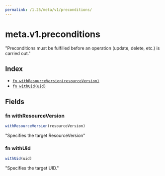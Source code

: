 ```yaml
---
permalink: /1.25/meta/v1/preconditions/
---
```


# meta.v1.preconditions

"Preconditions must be fulfilled before an operation (update, delete, etc.) is carried out."

## Index

* [`fn withResourceVersion(resourceVersion)`](#fn-withresourceversion)
* [`fn withUid(uid)`](#fn-withuid)

## Fields

### fn withResourceVersion

```ts
withResourceVersion(resourceVersion)
```

"Specifies the target ResourceVersion"

### fn withUid

```ts
withUid(uid)
```

"Specifies the target UID."
